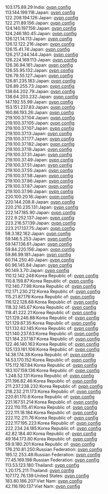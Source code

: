 103.175.89.29:India: [ovpn config](vpn/103_175_89_29.ovpn)  
113.144.199.118:Japan: [ovpn config](vpn/113_144_199_118.ovpn)  
122.208.194.126:Japan: [ovpn config](vpn/122_208_194_126.ovpn)  
122.211.89.156:Japan: [ovpn config](vpn/122_211_89_156.ovpn)  
124.140.197.156:Japan: [ovpn config](vpn/124_140_197_156.ovpn)  
124.246.180.45:Japan: [ovpn config](vpn/124_246_180_45.ovpn)  
126.121.14.113:Japan: [ovpn config](vpn/126_121_14_113.ovpn)  
126.12.122.216:Japan: [ovpn config](vpn/126_12_122_216.ovpn)  
126.15.41.74:Japan: [ovpn config](vpn/126_15_41_74.ovpn)  
126.217.244.144:Japan: [ovpn config](vpn/126_217_244_144.ovpn)  
126.224.169.113:Japan: [ovpn config](vpn/126_224_169_113.ovpn)  
126.36.94.161:Japan: [ovpn config](vpn/126_36_94_161.ovpn)  
126.55.95.132:Japan: [ovpn config](vpn/126_55_95_132.ovpn)  
126.79.55.127:Japan: [ovpn config](vpn/126_79_55_127.ovpn)  
126.81.235.183:Japan: [ovpn config](vpn/126_81_235_183.ovpn)  
126.89.255.73:Japan: [ovpn config](vpn/126_89_255_73.ovpn)  
138.64.202.79:Japan: [ovpn config](vpn/138_64_202_79.ovpn)  
138.64.203.232:Japan: [ovpn config](vpn/138_64_203_232.ovpn)  
147.192.55.99:Japan: [ovpn config](vpn/147_192_55_99.ovpn)  
153.151.237.83:Japan: [ovpn config](vpn/153_151_237_83.ovpn)  
160.86.193.26:Japan: [ovpn config](vpn/160_86_193_26.ovpn)  
219.100.37.104:Japan: [ovpn config](vpn/219_100_37_104.ovpn)  
219.100.37.105:Japan: [ovpn config](vpn/219_100_37_105.ovpn)  
219.100.37.107:Japan: [ovpn config](vpn/219_100_37_107.ovpn)  
219.100.37.13:Japan: [ovpn config](vpn/219_100_37_13.ovpn)  
219.100.37.177:Japan: [ovpn config](vpn/219_100_37_177.ovpn)  
219.100.37.182:Japan: [ovpn config](vpn/219_100_37_182.ovpn)  
219.100.37.19:Japan: [ovpn config](vpn/219_100_37_19.ovpn)  
219.100.37.31:Japan: [ovpn config](vpn/219_100_37_31.ovpn)  
219.100.37.49:Japan: [ovpn config](vpn/219_100_37_49.ovpn)  
219.100.37.51:Japan: [ovpn config](vpn/219_100_37_51.ovpn)  
219.100.37.55:Japan: [ovpn config](vpn/219_100_37_55.ovpn)  
219.100.37.58:Japan: [ovpn config](vpn/219_100_37_58.ovpn)  
219.100.37.86:Japan: [ovpn config](vpn/219_100_37_86.ovpn)  
219.100.37.87:Japan: [ovpn config](vpn/219_100_37_87.ovpn)  
219.100.37.96:Japan: [ovpn config](vpn/219_100_37_96.ovpn)  
220.100.20.16:Japan: [ovpn config](vpn/220_100_20_16.ovpn)  
220.144.208.8:Japan: [ovpn config](vpn/220_144_208_8.ovpn)  
220.210.235.131:Japan: [ovpn config](vpn/220_210_235_131.ovpn)  
222.147.185.90:Japan: [ovpn config](vpn/222_147_185_90.ovpn)  
222.9.252.137:Japan: [ovpn config](vpn/222_9_252_137.ovpn)  
223.216.57.139:Japan: [ovpn config](vpn/223_216_57_139.ovpn)  
223.217.137.75:Japan: [ovpn config](vpn/223_217_137_75.ovpn)  
58.3.182.162:Japan: [ovpn config](vpn/58_3_182_162.ovpn)  
59.146.5.253:Japan: [ovpn config](vpn/59_146_5_253.ovpn)  
59.147.136.61:Japan: [ovpn config](vpn/59_147_136_61.ovpn)  
59.84.220.156:Japan: [ovpn config](vpn/59_84_220_156.ovpn)  
59.86.99.181:Japan: [ovpn config](vpn/59_86_99_181.ovpn)  
60.114.250.40:Japan: [ovpn config](vpn/60_114_250_40.ovpn)  
60.96.145.84:Japan: [ovpn config](vpn/60_96_145_84.ovpn)  
90.149.3.70:Japan: [ovpn config](vpn/90_149_3_70.ovpn)  
110.12.142.248:Korea Republic of: [ovpn config](vpn/110_12_142_248.ovpn)  
110.8.159.87:Korea Republic of: [ovpn config](vpn/110_8_159_87.ovpn)  
112.140.77.98:Korea Republic of: [ovpn config](vpn/112_140_77_98.ovpn)  
112.171.230.212:Korea Republic of: [ovpn config](vpn/112_171_230_212.ovpn)  
115.21.87.176:Korea Republic of: [ovpn config](vpn/115_21_87_176.ovpn)  
116.122.128.68:Korea Republic of: [ovpn config](vpn/116_122_128_68.ovpn)  
118.32.145.67:Korea Republic of: [ovpn config](vpn/118_32_145_67.ovpn)  
118.41.222.21:Korea Republic of: [ovpn config](vpn/118_41_222_21.ovpn)  
121.129.246.88:Korea Republic of: [ovpn config](vpn/121_129_246_88.ovpn)  
121.129.87.35:Korea Republic of: [ovpn config](vpn/121_129_87_35.ovpn)  
121.132.62.145:Korea Republic of: [ovpn config](vpn/121_132_62_145.ovpn)  
121.140.237.63:Korea Republic of: [ovpn config](vpn/121_140_237_63.ovpn)  
121.184.237.187:Korea Republic of: [ovpn config](vpn/121_184_237_187.ovpn)  
122.46.140.163:Korea Republic of: [ovpn config](vpn/122_46_140_163.ovpn)  
125.133.161.106:Korea Republic of: [ovpn config](vpn/125_133_161_106.ovpn)  
14.38.174.38:Korea Republic of: [ovpn config](vpn/14_38_174_38.ovpn)  
14.53.170.152:Korea Republic of: [ovpn config](vpn/14_53_170_152.ovpn)  
175.112.167.84:Korea Republic of: [ovpn config](vpn/175_112_167_84.ovpn)  
183.107.159.136:Korea Republic of: [ovpn config](vpn/183_107_159_136.ovpn)  
1.248.52.131:Korea Republic of: [ovpn config](vpn/1_248_52_131.ovpn)  
211.196.82.46:Korea Republic of: [ovpn config](vpn/211_196_82_46.ovpn)  
211.237.238.232:Korea Republic of: [ovpn config](vpn/211_237_238_232.ovpn)  
218.232.211.173:Korea Republic of: [ovpn config](vpn/218_232_211_173.ovpn)  
220.81.170.8:Korea Republic of: [ovpn config](vpn/220_81_170_8.ovpn)  
221.167.51.214:Korea Republic of: [ovpn config](vpn/221_167_51_214.ovpn)  
222.110.115.41:Korea Republic of: [ovpn config](vpn/222_110_115_41.ovpn)  
222.111.18.184:Korea Republic of: [ovpn config](vpn/222_111_18_184.ovpn)  
222.112.211.76:Korea Republic of: [ovpn config](vpn/222_112_211_76.ovpn)  
222.117.195.223:Korea Republic of: [ovpn config](vpn/222_117_195_223.ovpn)  
222.234.24.185:Korea Republic of: [ovpn config](vpn/222_234_24_185.ovpn)  
42.82.184.40:Korea Republic of: [ovpn config](vpn/42_82_184_40.ovpn)  
49.164.173.80:Korea Republic of: [ovpn config](vpn/49_164_173_80.ovpn)  
59.9.180.201:Korea Republic of: [ovpn config](vpn/59_9_180_201.ovpn)  
176.210.81.250:Russian Federation: [ovpn config](vpn/176_210_81_250.ovpn)  
185.12.253.48:Russian Federation: [ovpn config](vpn/185_12_253_48.ovpn)  
77.45.169.198:Russian Federation: [ovpn config](vpn/77_45_169_198.ovpn)  
113.53.123.180:Thailand: [ovpn config](vpn/113_53_123_180.ovpn)  
1.20.175.211:Thailand: [ovpn config](vpn/1_20_175_211.ovpn)  
107.172.76.139:United States: [ovpn config](vpn/107_172_76_139.ovpn)  
183.80.186.207:Viet Nam: [ovpn config](vpn/183_80_186_207.ovpn)  
42.116.190.137:Viet Nam: [ovpn config](vpn/42_116_190_137.ovpn)  
